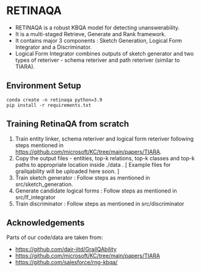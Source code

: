 # RETINAQA

- RETINAQA is a robust KBQA model for detecting unanswerability.
- It is a multi-staged Retrieve, Generate and Rank framework.
- It contains major 3 components : Sketch Generation, Logical Form Integrator and a Discriminator.
- Logical Form Integrator combines outputs of sketch generator and two types of reteriver - schema reteriver and path reteriver (similar to TIARA).

## Environment Setup

```
conda create -n retinaqa python=3.9
pip install -r requirements.txt
```

## Training RetinaQA from scratch

1. Train entity linker, schema reteriver and logical form reteriver following steps mentioned in https://github.com/microsoft/KC/tree/main/papers/TIARA.
2. Copy the output files - entities, top-k relations, top-k classes and top-k paths to appropriate location inside ./data . [ Example files for grailqability will be uploaded here soon. ]
3. Train sketch generator : Follow steps as mentioned in src/sketch_generation.
4. Generate candidate logical forms : Follow steps as mentioned in src/lf_integrator
5. Train discriminator : Follow steps as mentioned in src/discriminator



## Acknowledgements

Parts of our code/data are taken from:
- https://github.com/dair-iitd/GrailQAbility
- https://github.com/microsoft/KC/tree/main/papers/TIARA
- https://github.com/salesforce/rng-kbqa/